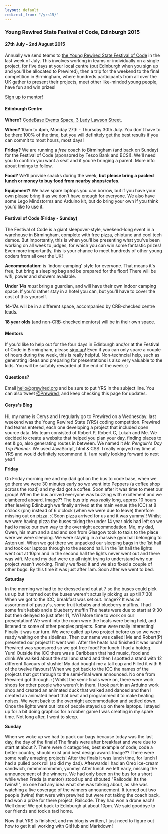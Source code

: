 ```yaml
---
layout: default
redirect_from: "/yrs15/"
---
```


### Young Rewired State Festival of Code, Edinburgh 2015

#### <span class="btn-big inner lighter color1-bg">27th July - 2nd August 2015</span>

Annually we send teams to [the Young Rewired State Festival of Code](http://festival.yrs.io) in the last week of July. This involves working in teams or individually on a single project, for five days at your local centre (put Edinburgh when you sign up and you'll be allocated to Prewired), then a trip for the weekend to the final competition in Birmingham, where hundreds participants from all over the UK gather to present their projects, meet other like-minded young people, have fun and win prizes!

<!-- <a href="http://festival.yrs.io"><span class="btn-big inner left lighter color2-bg">Sign up to participate!</span></a> -->

<a href="http://festival.yrs.io"><span class="btn-big inner left lighter color3-bg">Sign up to mentor!</span></a>

<div class="w1of1 clearfix"></div>

#### Edinburgh Centre

**Where?** [CodeBase Events Space, 3 Lady Lawson Street](http://w3w.co/locate.wider.slower).

**When?** 10am to 4pm, Monday 27th - Thursday 30th July. You don't have to be there 100% of the time, but you will definitely get the best results if you can commit to most hours, most days!

**Friday?** We are running a *free* coach to Birmingham (and back on Sunday) for the Festival of Code (sponsored by Tesco Bank and BCS!). We'll need you to confirm you want a seat and if you're bringing a parent. More info about timings to follow.

**Food?** We'll provide snacks during the week, **but please bring a packed lunch or money to buy food from nearby shops/cafes**.

**Equipment?** We have spare laptops you can borrow, but if you have your own please bring it as we don't have enough for everyone. We also have some Lego Mindstorms and Arduino kit, but do bring your own if you think you'd like to use it.

#### Festival of Code (Friday - Sunday)

The Festival of Code is a giant sleepover-style, weekend-long event in a warehouse in Birmingham, complete with free pizza, chiptune and cool tech demos. But importantly, this is when you'll be presenting what you've been working on all week to judges, for which you can win some fantastic prizes! Even more importantly, this is your chance to meet hundreds of other young coders from all over the UK!

**Accommodation:** is 'indoor camping' style for everyone. That means it's free, but bring a sleeping bag and be prepared for the floor! There will be wifi, power and showers available.

**Under 14s** *must* bring a guardian, and will have their own indoor camping space. If you'd rather stay in a hotel you can, but you'll have to cover the cost of this yourself.

**14-17s** will be in a different space, accompanied by CRB-checked centre leads.

**18 year olds** (and non-CRB-checked mentors) will be in their own space.

#### Mentors

If you'd like to help out for the four days in Edinburgh and/or at the Festival of Code in Birmingham, please [sign up](http://festival.yrs.io)! Even if you can only spare a couple of hours during the week, this is really helpful. Non-techncial help, such as generating ideas and preparing for presentations is also very valuable to the kids. You will be suitably rewarded at the end of the week :)

#### Questions?

Email hello@prewired.org and be sure to put YRS in the subject line. You can also tweet [@Prewired](http://twitter.com/prewired), and keep checking this page for updates.

#### Cerys's Blog

Hi, my name is Cerys and I regularly go to Prewired on a Wednesday.
last weekend was the Young Rewired State (YRS) coding competition.
Prewired had teams entered, each one developing a project that included open source data.
My team consisted of Robert P, Robert C, Lukah and Me.
We decided to create a website that helped you plan your day, finding places to eat & go, also generating routes in between.
We named it *Mr. Penguin's Day Trip Planner*.
We used JavaScript, html & CSS.
I really enjoyed my time at YRS and would definitely recommend it.
I am really looking forward to next year!

**Friday**

On Friday morning me and my dad got on the bus to code base, when we go there we were 30 minutes early so we went into Peppers (a coffee shop across the road) and my dad got a coffee.
Soon after it was time to meet our group!
When the bus arrived everyone was buzzing with excitement and we clambered aboard.
Image??
The bus trip was *really* long, approx 10 hours after leaving Edinburgh we finally arrived at the main venue (the ICC) at 8 o'clock (pm) instead of 6 o'clock (when we were due to leave) therefore missing out on pizza. :(
Soon pizza arrived for us and it was yummy!!
Whilst we were having pizza the buses taking the under 14 year olds had left so we had to make our own way to the overnight accommodation.
Me, my dad, Owen, his mum and a dad and son from Glasgow took to taxis to the place were we were sleeping.
We were staying in a massive gym hall belonging to Aston uni.
When we got there we unpacked our sleeping bags in the 1st hall and took our laptops through to the second hall.
In the 1st hall the lights went out at 10pm and in the second hall the lights never went out and there was wifi.
Me and my dad were up all night trying to understand why our project wasn't working. Finally we fixed it and we also fixed a couple of other bugs. By this time it was just after 1am. Soon after we went to bed.

**Saturday**

In the morning we had to be dressed and out at 7 so the buses could pick us up but it turned out the buses weren't actually picking us up till 7:30!
When we got to the ICC, breakfast was set out.
Image??
It was an assortment of pastry's, some fruit kebabs and blueberry muffins.
I had some fruit kebab and a blueberry muffin
The heats were due to start at 9:30 but then delayed to just after 11, YAY! More time to work on our presentation!
We went into the room were the heats were being held, and listened to some of other peoples projects. Some were really interesting! Finally it was our turn. We were called up two project before us so we were ready waiting on the sidelines. Then our name was called! Me and Robert(P) presented our project! It went well.
After the heats had finished it was lunch!
Prewired was sponsored so we got free food!
For lunch I had a hotdog. Yum!
Outside the ICC there was a Caribbean that had music, food and drink.We walked about the stall and stand and then I spotted a stand with 12 different flavours of slushie!
My dad bought me a tall cup and Filled it with 6 of the twelve flavours!
When we got back to the ICC the names of the projects that got through to the semi-final were announced. No one from Prewired got through. :(
Whilst the semi-finals were on, there were work shops for other people who weren't in them.
I took part in an Arduino work shop and created an animated duck that walked and danced and then I created an animated heart that beat and programmed it to make beating noises.
We went back to the overnight accommodation and settled down. Once the lights went out lots of people stayed up on there laptops. I stayed up for a bit doing graphics for a robber game I was creating in my spare time. Not long after, I went to sleep.

**Sunday**

When we woke up we had to pack our bags because today was the last day, the day of the finals!
The finals were after breakfast and were due to start at about ?.
There were 4 categories, best example of code, code a better country, should exist and best design award.
Image??
There were some really amazing projects!
After the finals it was lunch time, for lunch I had a pulled pork roll (so did my dad).
Afterwards I had an Oreo ice-cream sandwich, mmmmmmmmm, yummy!
After lunch we left early, missing the announcement of the winners.
We had only been on the bus for a short while when Freda (a mentor) stood up and shouted "Railcode! Its the twins!!", no one had any idea what she was talking about, as she was watching a live coverage of the winners announcement. It turned out two people (twins) that were with prewired but were not taking the coach back, had won a prize for there project, Railcode. They had won a drone each! Well done!
We got back to Edinburgh at about 10pm.
We said goodbye to our friends and took a taxi home.

Now that YRS is finished, and my blog is written, I just need to figure out how to get it all working with GitHub and Markdown!